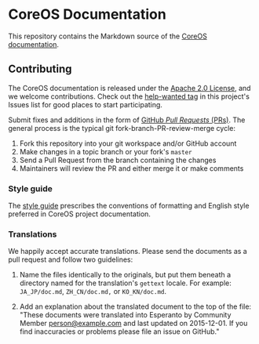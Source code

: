 # CoreOS Documentation

This repository contains the Markdown source of the [CoreOS documentation][coreos-docs].

## Contributing

The CoreOS documentation is released under the [Apache 2.0 License][asl], and we welcome contributions. Check out the [help-wanted tag][help-wanted] in this project's Issues list for good places to start participating.

Submit fixes and additions in the form of [GitHub *Pull Requests* (PRs)][pull-requests]. The general process is the typical git fork-branch-PR-review-merge cycle:

1. Fork this repository into your git workspace and/or GitHub account
2. Make changes in a topic branch or your fork's `master`
3. Send a Pull Request from the branch containing the changes
4. Maintainers will review the PR and either merge it or make comments

### Style guide

The [style guide][style] prescribes the conventions of formatting and English style preferred in CoreOS project documentation.

### Translations

We happily accept accurate translations. Please send the documents as a pull request and follow two guidelines:

1. Name the files identically to the originals, but put them beneath a directory named for the translation's `gettext` locale. For example: `JA_JP/doc.md`, `ZH_CN/doc.md,` or `KO_KN/doc.md`.

2. Add an explanation about the translated document to the top of the file: "These documents were translated into Esperanto by Community Member <person@example.com> and last updated on 2015-12-01. If you find inaccuracies or problems please file an issue on GitHub."


[asl]: LICENSE
[pull-requests]: https://help.github.com/articles/using-pull-requests/
[coreos-docs]: https://coreos.com/docs/
[help-wanted]: https://github.com/coreos/docs/issues?q=is%3Aopen+label%3Ahelp-wanted
[style]: STYLE.md "CoreOS Documentation Style and Formatting"
